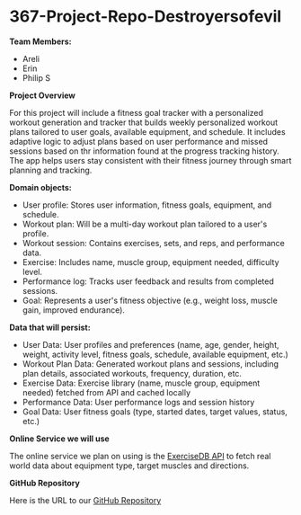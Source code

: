 # 367-Project-Repo-Destroyersofevil

**Team Members:**
- Areli
- Erin
- Philip S


**Project Overview**

For this project will include a fitness goal tracker with a personalized workout generation and tracker that builds weekly personalized workout plans tailored to user goals, available equipment, and schedule. It includes adaptive logic to adjust plans based on user performance and missed sessions based on thr information found at the progress tracking history. The app helps users stay consistent with their fitness journey through smart planning and tracking.

**Domain objects:**

- User profile: Stores user information, fitness goals, equipment, and schedule.
- Workout plan: Will be a multi-day workout plan tailored to a user's profile.
- Workout session: Contains exercises, sets, and reps, and performance data.
- Exercise: Includes name, muscle group, equipment needed, difficulty level.
- Performance log: Tracks user feedback and results from completed sessions.
- Goal: Represents a user's fitness objective (e.g., weight loss, muscle gain, improved endurance).


**Data that will persist:**

- User Data: User profiles and preferences (name, age, gender, height, weight, activity level, fitness goals, schedule, available equipment, etc.)
- Workout Plan Data: Generated workout plans and sessions, including plan details, associated workouts, frequency, duration, etc.
- Exercise Data: Exercise library (name, muscle group, equipment needed) fetched from API and cached locally
- Performance Data: User performance logs and session history  
- Goal Data: User fitness goals (type, started dates, target values, status, etc.)

**Online Service we will use**

The online service we plan on using is the  [ExerciseDB API](https://rapidapi.com/justin-WFnsXH_t6/api/exercisedb)  to fetch real world data about equipment type, target muscles and directions.

**GitHub Repository**

Here is the URL to our [GitHub Repository](https://github.com/wou-cs-cander/367-project-repo-destroyersofevil)